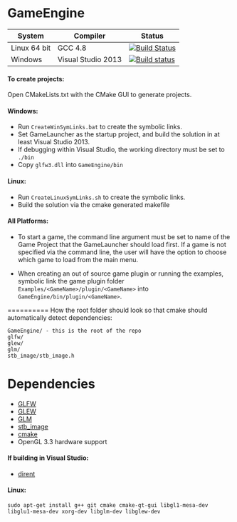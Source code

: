 GameEngine
==========
| System | Compiler | Status |
| ------ | -------- | ------ |
| Linux 64 bit | GCC 4.8 | [![Build Status](https://drone.io/github.com/BryceMehring/GameEngine/status.png)](https://drone.io/github.com/BryceMehring/GameEngine/latest) |
| Windows | Visual Studio 2013 | [![Build status](https://ci.appveyor.com/api/projects/status/ctb7oafj5gsri990?svg=true)](https://ci.appveyor.com/project/BryceMehring/gameengine) |


#### To create projects:
Open CMakeLists.txt with the CMake GUI to generate projects.

#### Windows: 
* Run `CreateWinSymLinks.bat` to create the symbolic links.
* Set GameLauncher as the startup project, and build the solution in at least Visual Studio 2013.
* If debugging within Visual Studio, the working directory must be set to `./bin`
* Copy `glfw3.dll` into `GameEngine/bin`

#### Linux:
* Run `CreateLinuxSymLinks.sh` to create the symbolic links.
* Build the solution via the cmake generated makefile

#### All Platforms: 
* To start a game, the command line argument must be set to name of the Game Project that the GameLauncher should load first. If a game is not specified via the command line, the user will have the option to choose which game to load from the main menu.

* When creating an out of source game plugin or running the examples, symbolic link the game plugin folder `Examples/<GameName>/plugin/<GameName>` into `GameEngine/bin/plugin/<GameName>`.

==========
How the root folder should look so that cmake should automatically detect dependencies:

    GameEngine/ - this is the root of the repo
    glfw/
    glew/
    glm/
    stb_image/stb_image.h

Dependencies
==========

* [GLFW](https://github.com/glfw/glfw)
* [GLEW](http://glew.sourceforge.net/)
* [GLM](https://github.com/g-truc/glm)
* [stb_image](https://github.com/nothings/stb)
* [cmake](http://www.cmake.org/)
* OpenGL 3.3 hardware support

#### If building in Visual Studio:
* [dirent](http://www.softagalleria.net/dirent.php)

#### Linux: 

    sudo apt-get install g++ git cmake cmake-qt-gui libgl1-mesa-dev libglu1-mesa-dev xorg-dev libglm-dev libglew-dev
